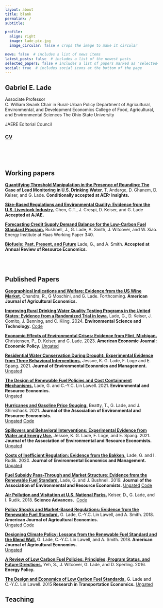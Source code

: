 ```yaml
---
layout: about
title: blank
permalink: /
subtitle: 

profile:
  align: right
  image: lade-pic.jpg
  image_circular: false # crops the image to make it circular

news: false  # includes a list of news items
latest_posts: false  # includes a list of the newest posts
selected_papers: false # includes a list of papers marked as "selected={true}"
social: true  # includes social icons at the bottom of the page
---
```


<!-- bundle exec jekyll serve
bin/deploy --user
git push -->

## **Gabriel E. Lade**

Associate Professor  
C. William Swank Chair in Rural-Urban Policy
Department of Agricultural, Environmental, and Development Economics
College of Food, Agricultural, and Environmental Sciences
The Ohio State University

JAERE Editorial Council   

### [CV]()

<br><br><br>

## Working papers

**[Quantifying Threshold Manipulation in the Presence of Rounding: The Case of Lead Monitoring in U.S. Drinking Water.](https://drive.google.com/file/d/10F-ZSqxRaZsCgjJ4Qa8Ks19G30fuI2BE/view)** 
T. Andarge, D. Ghanem, D. Keiser, and G. Lade. 
**Conditionally accepted at AER: Insights.**  

**[Size-Based Regulations and Environmental Quality: Evidence from the U.S. Livestock Industry.](https://drive.google.com/file/d/10F-ZSqxRaZsCgjJ4Qa8Ks19G30fuI2BE/view)** 
Chen, C.T., J. Crespi, D. Keiser, and G. Lade
**Accepted at AJAE.**  

**[Forecasting Credit Supply Demand Balance for the Low-Carbon Fuel Standard Program.](https://haas.berkeley.edu/wp-content/uploads/WP340.pdf)** 
Bushnell, J., G. Lade, A. Smith, J. Witcover, and W. Xiao. Energy Institute at Haas Working Paper 340.

**[Biofuels: Past, Present, and Future]()** 
Lade, G., and A. Smith.
**Accepted at Annual Review of Resource Economics.**  


<br><br>

## Published Papers

**[Geographical Indications and Welfare: Evidence from the US Wine Market.](https://onlinelibrary.wiley.com/doi/10.1111/ajae.12499)** 
Chandra, R., G Moschini, and G. Lade. Forthcoming.
**American Journal of Agricultural Economics.**  

**[Improving Rural Drinking Water Quality Testing Programs in the United States: Evidence from a Randomized Trial in Iowa.](https://pubs.acs.org/doi/full/10.1021/acs.est.4c02835)** 
Lade, G., D. Keiser, J. Comito, J. Benning, and C. Kling. 2024. 
**Environmental Science and Technology.** 
[Code](https://github.com/gabe-lade/rural-dw-survey)

**[Economic Effects of Environmental Crises: Evidence from Flint, Michigan.](https://www.aeaweb.org/articles?id=10.1257/pol.20190391)**
Christensen, P., D. Keiser, and G. Lade. 2023. 
**American Economic Journal: Economic Policy.** 
[Ungated](https://papers.ssrn.com/sol3/papers.cfm?abstract_id=3420526)

**[Residential Water Conservation During Drought: Experimental Evidence from Three Behavioral Interventions.](https://www.sciencedirect.com/science/article/pii/S0095069621000851)**
Jessoe, K. G. Lade, F. Loge and E. Spang. 2021. 
**Journal of Environmental Economics and Management.**  
[Ungated](https://rawcdn.githack.com/gabe-lade/MyFiles/acb76ec446978f2cec4e8a87938627d124dcca1e/klls-spillovers.pdf)

**[The Design of Renewable Fuel Policies and Cost Containment Mechanisms.](https://link.springer.com/article/10.1007/s10640-021-00558-w)**
Lade, G. and C.-Y.C. Lin Lawell. 2021. 
**Environmental and Resource Economics.**  
[Ungated](http://clinlawell.dyson.cornell.edu/mandate_cost_containment_paper.pdf)

**[Hurricanes and Gasoline Price Gouging.](https://www.journals.uchicago.edu/doi/10.1086/712419)**
Beatty, T., G. Lade, and J. Shimshack. 2021. 
**Journal of the Association of Environmental and Resource Economists.**  
[Ungated](https://static1.squarespace.com/static/55e8ab64e4b0b55649c4ab64/t/5f99a05bd856080f5f28f4d5/1603903583545/Beatty_Lade_Shimshack_WP_oct2020.pdf) [Code](https://dataverse.harvard.edu/dataset.xhtml?persistentId=doi:10.7910/DVN/TRN819)

**[Spillovers and Behavioral Interventions: Experimental Evidence from Water and Energy Use.](https://www.journals.uchicago.edu/doi/10.1086/711025)** 
Jessoe, K. G. Lade, F. Loge, and E. Spang. 2021. 
**Journal of the Association of Environmental and Resource Economists.** 
[Ungated](https://rawcdn.githack.com/gabe-lade/MyFiles/acb76ec446978f2cec4e8a87938627d124dcca1e/klls-spillovers.pdf)

**[Costs of Inefficient Regulation: Evidence from the Bakken.](https://www.sciencedirect.com/science/article/abs/pii/S0095069620300590?via%3Dihub)**
Lade, G. and I. Rudik. 2020. 
**Journal of Environmental Economics and Management.** 
[Ungated](https://osf.io/preprints/socarxiv/3e9xk_v1)

**[Fuel Subsidy Pass-Through and Market Structure: Evidence from the Renewable Fuel Standard.](https://www.journals.uchicago.edu/doi/10.1086/702878)** 
Lade, G. and J. Bushnell. 2019. 
**Journal of the Association of Environmental and Resource Economists.** 
[Ungated](https://rawcdn.githack.com/gabe-lade/e85-pass-through/6661520e247c678a232f2fbbdc9da126454885d4/lade_bushnell_wp.pdf) [Code](https://dataverse.harvard.edu/dataset.xhtml?persistentId=doi:10.7910/DVN/AX4LOY)

**[Air Pollution and Visitation at U.S. National Parks.](https://www.science.org/doi/10.1126/sciadv.aat1613)**
Keiser, D., G. Lade, and I. Rudik. 2018. 
**Science Advances.** ​
[Code](https://github.com/gabe-lade/national-parks)

**[Policy Shocks and Market-Based Regulations: Evidence from the Renewable Fuel Standard.](https://onlinelibrary.wiley.com/doi/abs/10.1093/ajae/aax097)**
G. Lade, C.-Y.C. Lin Lawell, and A. Smith. 2018. 
**American Journal of Agricultural Economics.**  
[Ungated](https://rawcdn.githack.com/gabe-lade/policy-shocks/02ce7e266f47d3c532f2ef851662830797fe72fd/policy-shocks-wp.pdf) [Code](https://github.com/gabe-lade/policy-shocks) 

**[Designing Climate Policy: Lessons from the Renewable Fuel Standard and the Blend Wall.](https://onlinelibrary.wiley.com/doi/10.1093/ajae/aax092)**
G. Lade, C.-Y.C. Lin Lawell, and A. Smith. 2018. 
**American Journal of Agricultural Economics.**  
[Ungated](http://clinlawell.dyson.cornell.edu/Lade_LinLawell_Smith_climate_policy_RFS_blendwall.pdf)

**[A Review of Low Carbon Fuel Policies: Principles, Program Status, and Future Directions.](https://www.sciencedirect.com/science/article/abs/pii/S0301421516303901?via%3Dihub)**
Yeh, S., J. Witcover, G. Lade, and D. Sperling. 2016.  
**Energy Policy.** 

**[The Design and Economics of Low Carbon Fuel Standards.](https://www.sciencedirect.com/science/article/abs/pii/S0739885915000530?via%3Dihub)**
G. Lade and C.-Y.C. Lin Lawell. 2015
**Research in Transportation Economics.** 
[Ungated](http://www.des.ucdavis.edu/faculty/Lin/LCFS_Review_paper.pdf)




## Teaching
 
